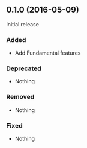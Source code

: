 ## 0.1.0 (2016-05-09)

Initial release

### Added

- Add Fundamental features

### Deprecated

- Nothing

### Removed

- Nothing

### Fixed

- Nothing
